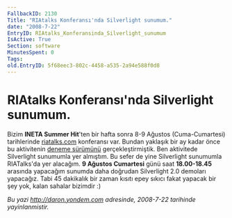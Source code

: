 ```yaml
---
FallbackID: 2130
Title: "RIAtalks Konferansı'nda Silverlight sunumum."
date: "2008-7-22"
EntryID: RIAtalks_Konferansinda_Silverlight_sunumum
IsActive: True
Section: software
MinutesSpent: 0
Tags: 
old.EntryID: 5f68eec3-802c-4458-a535-2a94e588f0d8
---
```

# RIAtalks Konferansı'nda Silverlight sunumum.
Bizim **INETA Summer Hit**'ten bir hafta sonra 8-9 Ağustos
(Cuma-Cumartesi) tarihlerinde [riatalks.com](http://www.riatalks.com)
konferansı var. Bundan yaklaşık bir ay kadar önce bu aktivitenin [deneme
sürümünü](http://daron.yondem.com/tr/post/5ede58db-44a0-4584-9931-985e7c4424c9)
gerçekleştirmiştik. Ben aktivitede Silverlight sunumumla yer almıştım.
Bu sefer de yine Silverlight sunumumla RIATalks'da yer alacağım. **9
Ağustos Cumartesi** günü saat **18.00-18.45** arasında yapacağım sunumda
daha doğrudan Silverlight 2.0 demoları yapacağız. Tabi 45 dakikalık bir
zaman kısıtı epey sıkıcı fakat yapacak bir şey yok, kalan sahalar
bizimdir :)



*Bu yazi http://daron.yondem.com adresinde, 2008-7-22 tarihinde yayinlanmistir.*
